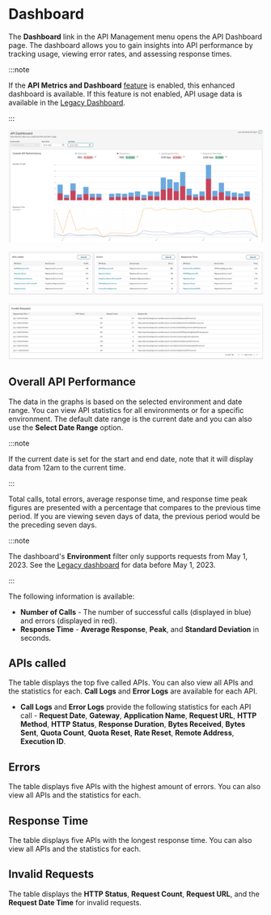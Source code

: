 # Dashboard 

<head>
  <meta name="guidename" content="API Management"/>
  <meta name="context" content="GUID-8AECECF1-073A-4C4E-891A-0E6ECC4D5707"/>
</head>


The **Dashboard** link in the API Management menu opens the API Dashboard page. The dashboard allows you to gain insights into API performance by tracking usage, viewing error rates, and assessing response times.

:::note 

If the **API Metrics and Dashboard** [feature](/docs/Atomsphere/Platform/int-Account_features_page_2f7d9196-e800-4f11-8cf9-9a2a3f06549c.md) is enabled, this enhanced dashboard is available. If this feature is not enabled, API usage data is available in the [Legacy Dashboard](/docs/Atomsphere/API%20Management/Topics/api-Legacy_Dashboard_b90b63e6-88cc-40da-b01f-33cd2566fe46.md).

:::

![](../Images/img-api-dashboard01_faeb247b-724a-4fd7-8926-155a56584485.png)

![](../Images/img-api-dashboard02_9fb15dad-3cdc-41f8-87a6-24b14226363a.png)

![](../Images/img-api-invalid_requests_d7e8923a-55e4-4b75-ac0f-5b04469cc234.png)

## Overall API Performance 

The data in the graphs is based on the selected environment and date range. You can view API statistics for all environments or for a specific environment. The default date range is the current date and you can also use the **Select Date Range** option.

:::note 

If the current date is set for the start and end date, note that it will display data from 12am to the current time.

:::

Total calls, total errors, average response time, and response time peak figures are presented with a percentage that compares to the previous time period. If you are viewing seven days of data, the previous period would be the preceding seven days.

:::note 

The dashboard's **Environment** filter only supports requests from May 1, 2023. See the [Legacy dashboard](/docs/Atomsphere/API%20Management/Topics/api-Legacy_Dashboard_b90b63e6-88cc-40da-b01f-33cd2566fe46.md) for data before May 1, 2023.

:::

The following information is available:

-   **Number of Calls** - The number of successful calls \(displayed in blue\) and errors \(displayed in red\).
-   **Response Time** - **Average Response**, **Peak**, and **Standard Deviation** in seconds.

## APIs called 

The table displays the top five called APIs. You can also view all APIs and the statistics for each. **Call Logs** and **Error Logs** are available for each API.

-   **Call Logs** and **Error Logs** provide the following statistics for each API call - **Request Date**, **Gateway**, **Application Name**, **Request URL**, **HTTP Method**, **HTTP Status**, **Response Duration**, **Bytes Received**, **Bytes Sent**, **Quota Count**, **Quota Reset**, **Rate Reset**, **Remote Address**, **Execution ID**.

## Errors 

The table displays five APIs with the highest amount of errors. You can also view all APIs and the statistics for each.

## Response Time 

The table displays five APIs with the longest response time. You can also view all APIs and the statistics for each.

## Invalid Requests 

The table displays the **HTTP Status**, **Request Count**, **Request URL**, and the **Request Date Time** for invalid requests.
